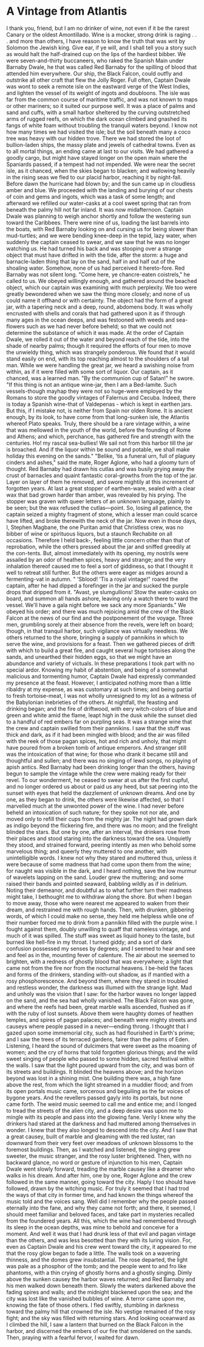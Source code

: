 # A Vintage from Atlantis


I thank you, friend, but I am no drinker of wine, not even if it be the rarest Canary or the oldest Amontillado. Wine is a mocker, strong drink is raging . . . and more than others, I have reason to know the truth that was writ by Solomon the Jewish king. Give ear, if ye will, and I shall tell you a story such as would halt the half-drained cup on the lips of the hardiest bibber.
We were seven-and-thirty buccaneers, who raked the Spanish Main under Barnaby Dwale, he that was called Red Barnaby for the spilling of blood that attended him everywhere. Our ship, the Black Falcon, could outfly and outstrike all other craft that flew the Jolly Roger. Full often, Captain Dwale was wont to seek a remote isle on the eastward verge of the West Indies, and lighten the vessel of its weight of ingots and doubloons.
The isle was far from the common course of maritime traffic, and was not known to maps or other mariners; so it suited our purpose well. It was a place of palms and sand and cuffs, with a small harbor sheltered by the curving outstretched arms of rugged reefs, on which the dark ocean climbed and gnashed its fangs of white foam without troubling the tranquil waters beyond. I know not how many times we had visited the isle; but the soil beneath many a coco tree was heavy with our hidden trove. There we had stored the loot of bullion-laden ships, the massy plate and jewels of cathedral towns.
Even as to all mortal things, an ending came at last to our visits. We had gathered a goodly cargo, but might have stayed longer on the open main where the Spaniards passed, if a tempest had not impended. We were near the secret isle, as it chanced, when the skies began to blacken; and wallowing heavily in the rising seas we fled to our placid harbor, reaching it by night-fall. Before dawn the hurricane had blown by; and the sun came up in cloudless amber and blue. We proceeded with the landing and burying of our chests of coin and gems and ingots, which was a task of some length; and afterward we refilled our water-casks at a cool sweet spring that ran from beneath the palmy hill not far inland.
It was now midafternoon. Captain Dwale was planning to weigh anchor shortly and follow the westering sun toward the Caribbees. There were nine of us, loading the last barrels into the boats, with Red Barnaby looking on and cursing us for being slower than mud-turtles; and we were bending knee-deep in the tepid, lazy water, when suddenly the captain ceased to swear, and we saw that he was no longer watching us. He had turned his back and was stooping over a strange object that must have drifted in with the tide, after the storm: a huge and barnacle-laden thing that lay on the sand, half in and half out of the shoaling water. Somehow, none of us had perceived it hereto-fore.
Red Barnaby was not silent long.
"Come here, ye chancre-eaten coistrels," he called to us. We obeyed willingly enough, and gathered around the beached object, which our captain was examining with much perplexity. We too were greatly bewondered when we saw the thing more closely; and none of us could name it offhand or with certainty.
The object had the form of a great jar, with a tapering neck and a deep, round, abdomens body. It was wholly encrusted with shells and corals that had gathered upon it as if through many ages in the ocean deeps, and was festooned with weeds and sea-flowers such as we had never before beheld; so that we could not determine the substance of which it was made.
At the order of Captain Dwale, we rolled it out of the water and beyond reach of the tide, into the shade of nearby palms; though it required the efforts of four men to move the unwieldy thing, which was strangely ponderous. We found that it would stand easily on end, with its top reaching almost to the shoulders of a tall man. While we were handling the great jar, we heard a swishing noise from within, as if it were filled with some sort of liquor.
Our captain, as it chanced, was a learned man.
"By the communion cup of Satan!" he swore. "If this thing is not an antique wine-jar, then I am a Bed-lamite. Such vessels-though mayhap they were not so huge-were employed by the Romans to store the goodly vintages of Falernus and Cecuba. Indeed, there is today a Spanish wine-that of Valdepenas - which is kept in earthen jars. But this, if I mistake not, is neither from Spain nor olden Rome. It is ancient enough, by its look, to have come from that long-sunken isle, the Atlantis whereof Plato speaks. Truly, there should be a rare vintage within, a wine that was mellowed in the youth of the world, before the founding of Rome and Athens; and which, perchance, has gathered fire and strength with the centuries. Ho! my rascal sea-bullies! We sail not from this harbor till the jar is broached. And if the liquor within be sound and potable, we shall make holiday this evening on the sands."
"Belike, 'tis a funeral urn, full of plaguey cinders and ashes," said the mate, Roger Aglone, who had a gloomy turn of thought.
Red Barnaby had drawn his cutlas and was busily prying away the crust of barnacles and quaint fantastic coral-growths from the top of the jar. Layer on layer of them he removed, and swore mightily at this increment of forgotten years. At last a great stopper of earthen-ware, sealed with a clear wax that bad grown harder than amber, was revealed by his prying. The stopper was graven with queer letters of an unknown language, plainly to be seen; but the wax refused the cutlas—point. So, losing all patience, the captain seized a mighty fragment of stone, which a lesser man could scarce have lifted, and broke therewith the neck of the jar.
Now even in those days, I, Stephen Magbane, the one Puritan amid that Christless crew, was no bibber of wine or spirituous liquors, but a staunch Rechabite on all occasions. Therefore I held back-, feeling little concern other than that of reprobation, while the others pressed about the jar and sniffed greedily at the con-tents. But, almost immediately with its opening, my nostrils were assailed by an odor of heathen spices, heavy and strange; and the very inhalation thereof caused me to feel a sort of giddiness, so that I thought it well to retreat still further. But the others were eager as midges around a fermenting-vat in autumn.
" 'Sblood! 'Tis a royal vintage!" roared the captain, after he had dipped a forefinger in the jar and sucked the purple drops that dripped from it. "Avast, ye slumgullions! Stow the water-casks on board, and summon all hands ashore, leaving only a watch there to ward the vessel. We'll have a gala night before we sack any more Spaniards."
We obeyed his order; and there was much rejoicing amid the crew of the Black Falcon at the news of our find and the postponement of the voyage. Three men, grumbling sorely at their absence from the revels, were left on board; though, in that tranquil harbor, such vigilance was virtually needless. We others returned to the shore, bringing a supply of pannikins in which to serve the wine, and provisions for a feast. Then we gathered pieces of drift with which to build a great fire, and caught several huge tortoises along the sands, and unearthed their hidden eggs, so that we might have an abundance and variety of victuals.
In these preparations I took part with no special ardor. Knowing my habit of abstention, and being of a somewhat malicious and tormenting humor, Captain Dwale had expressly commanded my presence at the feast. However, I anticipated nothing more than a little ribaldry at my expense, as was customary at such times; and being partial to fresh tortoise-meat, I was not wholly unresigned to my lot as a witness of the Babylonian inebrieties of the others.
At nightfall, the feasting and drinking began; and the fire of driftwood, with eery witch-colors of blue and green and white amid the flame, leapt high in the dusk while the sunset died to a handful of red embers far on purpling seas.
It was a strange wine that the crew and captain swilled from their pannikins. I saw that the stuff was thick and dark, as if it had been mingled with blood; and the air was filled with the reek of those pagan spices, hot and rich and unholy, that might have poured from a broken tomb of antique emperors. And stranger still was the intoxication of that wine; for those who drank it became still and thoughtful and sullen; and there was no singing of lewd songs, no playing of apish antics.
Red Barnaby had been drinking longer than the others, having begun to sample the vintage while the crew were making ready for their revel. To our wonderment, he ceased to swear at us after the first cupful, and no longer ordered us about or paid us any heed, but sat peering into the sunset with eyes that held the dazzlement of unknown dreams. And one by one, as they began to drink, the others were likewise affected, so that I marvelled much at the unwonted power of the wine. I had never before beheld an intoxication of such nature; for they spoke not nor ate, and moved only to refill their cups from the mighty jar.
The night had grown dark as indigo beyond the flickering fire, and there was no moon; and the firelight blinded the stars. But one by one, after an interval, the drinkers rose from their places and stood staring into the darkness toward the sea. Unquietly they stood, and strained forward, peering intently as men who behold some marvelous thing; and queerly they muttered to one another, with unintelligible words. I knew not why they stared and muttered thus, unless it were because of some madness that had come upon them from the wine; for naught was visible in the dark, and I heard nothing, save the low murmur of wavelets lapping on the sand.
Louder grew the muttering; and some raised their bands and pointed seaward, babbling wildly as if in delirium. Noting their demeanor, and doubtful as to what further turn their madness might take, I bethought me to withdraw along the shore. But when I began to move away, those who were nearest me appeared to waken from their dream, and restrained me with rough hands. Then, with drunken, gibbering words, of which I could make no sense, they held me helpless while one of their number forced me to drink from a pannikin filled with the purple wine.
I fought against them, doubly unwilling to quaff that nameless vintage, and much of it was spilled. The stuff was sweet as liquid honey to the taste, but burned like hell-fire in my throat. I turned giddy; and a sort of dark confusion possessed my senses by degrees; and I seemed to hear and see and feel as in the, mounting fever of calenture.
The air about me seemed to brighten, with a redness of ghostly blood that was everywhere; a light that came not from the fire nor from the nocturnal heavens. I be-held the faces and forms of the drinkers, standing with-out shadow, as if mantled with a rosy phosphorescence. And beyond them, where they stared in troubled and restless wonder, the darkness was illumed with the strange light.
Mad and unholy was the vision that I saw: for the harbor waves no longer lapped on the sand, and the sea had wholly vanished. The Black Falcon was gone, and where the reefs had been, great marble walls ascended, flushed as if with the ruby of lost sunsets. Above them were haughty domes of heathen temples, and spires of pagan palaces; and beneath were mighty streets and causeys where people passed in a never—ending throng. I thought that I gazed upon some immemorial city, such as had flourished in Earth's prime; and I saw the trees of its terraced gardens, fairer than the palms of Eden. Listening, I heard the sound of dulcimers that were sweet as the moaning of women; and the cry of horns that told forgotten glorious things; and the wild sweet singing of people who passed to some hidden, sacred festival within the walls.
I saw that the light poured upward from the city, and was born of its streets and buildings. It blinded the heavens above; and the horizon beyond was lost in a shining mist. One building there was, a high fane above the rest, from which the light streamed in a muddier flood; and from its open portals music came, sorcerous and beguiling as the far voices of bygone years. And the revellers passed gayly into its portals, but none came forth. The weird music seemed to call me and entice me; and I longed to tread the streets of the alien city, and a deep desire was upon me to mingle with its people and pass into the glowing fane.
Verily I knew why the drinkers had stared at the darkness and had muttered among themselves in wonder. I knew that they also longed to descend into the city. And I saw that a great causey, built of marble and gleaming with the red luster, ran downward from their very feet over meadows of unknown blossoms to the foremost buildings.
Then, as I watched and listened, the singing grew sweeter, the music stranger, and the rosy luster brightened. Then, with no backward glance, no word or gesture of injunction to his men, Captain Dwale went slowly forward, treading the marble causey like a dreamer who walks in his dream. And after him, one by one, Roger Aglone and the crew followed in the same manner, going toward the city.
Haply I too should have followed, drawn by the witching music. For truly it seemed that I had trod the ways of that city in former time, and had known the things whereof the music told and the voices sang. Well did I remember why the people passed eternally into the fane, and why they came not forth; and there, it seemed, I should meet familiar and beloved faces, and take part in mysteries recalled from the foundered years.
All this, which the wine had remembered through its sleep in the ocean depths, was mine to behold and conceive for a moment. And well it was that I had drunk less of that evil and pagan vintage than the others, and was less besotted than they with its luring vision. For, even as Captain Dwale and his crew went toward the city, it appeared to me that the rosy glow began to fade a little. The walls took on a wavering thinness, and the domes grew insubstantial. The rose departed, the light was pale as a phosphor of the tomb; and the people went to and fro like phantoms, with a thin crying of ghostly horns and a ghostly singing. Dimly above the sunken causey the harbor waves returned; and Red Barnaby and his men walked down beneath them. Slowly the waters darkened above the fading spires and walls; and the midnight blackened upon the sea; and the city was lost like the vanished bubbles of wine.
A terror came upon me, knowing the fate of those others. I fled swiftly, stumbling in darkness toward the palmy hill that crowned the isle. No vestige remained of the rosy fight; and the sky was filled with returning stars. And looking oceanward as I climbed the hill, I saw a lantern that burned on the Black Falcon in the harbor, and discerned the embers of our fire that smoldered on the sands. Then, praying with a fearful fervor, I waited for dawn.